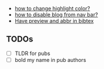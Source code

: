 
* [how to change highlight color?](https://github.com/alshedivat/al-folio/issues/126)
* [how to disable blog from nav bar?](https://github.com/alshedivat/al-folio/issues/1328)
* [Have preview and abbr in bibtex](https://github.com/alshedivat/al-folio/issues/1162)


## TODOs

- [ ] TLDR for pubs
- [ ] bold my name in pub authors